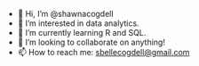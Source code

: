 - 👋 Hi, I’m @shawnacogdell
- 👀 I’m interested in data analytics.
- 🌱 I’m currently learning R and SQL.
- 💞️ I’m looking to collaborate on anything!
- 📫 How to reach me: sbellecogdell@gmail.com

<!---
shawnacogdell/shawnacogdell is a ✨ special ✨ repository because its `README.md` (this file) appears on your GitHub profile.
You can click the Preview link to take a look at your changes.
--->
